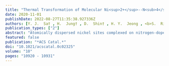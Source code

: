 ```yaml
---
title: "Thermal Transformation of Molecular Ni<sup>2+</sup>--N<sub>4</sub> Sites for Enhanced CO<sub>2</sub> Electroreduction Activity"
date: 2020-11-01
publishDate: 2022-08-27T11:35:38.927336Z
authors: [Y. J.  Sa† , H.  Jung† , D.  Shin† , H. Y.  Jeong , <b>S.  Ringe</b> , H.  Kim* , Y. J.  Hwang* , S. H.  Joo* ]
publication_types: ["2"]
abstract: "Atomically dispersed nickel sites complexed on nitrogen-doped carbon (Ni–N/C) have demonstrated considerable activity for the selective electrochemical carbon dioxide reduction reaction (CO<sub>2</sub>RR) to CO. However, the high-temperature treatment typically involved during the activation of Ni–N/C catalysts makes the origin of the high activity elusive. In this work, Ni(II) phthalocyanine molecules grafted on carbon nanotube (NiPc/CNT) and heat-treated NiPc/CNT (H-NiPc/CNT) are exploited as model catalysts to investigate the impact of thermal activation on the structure of active site and CO<sub>2</sub>RR activity. H-NiPc/CNT exhibits ~4.7-fold higher turnover frequency for CO<sub>2</sub>RR to CO in comparison to NiPc/CNT. Extended X-ray absorption fine structure analysis and density functional theory (DFT) calculations reveal that the heat treatment transforms molecular Ni<sup>2+</sup>–N<sub>4</sub> sites of NiPc into Ni<sup>+</sup>–N<sub>3</sub>V (V: vacancy) and Ni<sup>+</sup>–N<sub>3</sub> sites incorporated in the graphene lattice that concomitantly involves a breakage of Ni–N bonding, shrinkage in the Ni–N–C local structure, and decrease in the oxidation state of the Ni center from +2 to +1. DFT calculations combined with micro-kinetic modeling suggest that the Ni–N<sub>3</sub>V site appears to be responsible for the high CO<sub>2</sub>RR activity because of its lower barrier for the formation of *COOH intermediate and optimum *CO binding energy. In situ/operando X-ray absorption spectroscopy analyses further corroborate the importance of reduced Ni<sup>+</sup> species in boosting the CO<sub>2</sub>RR activity."
featured: false
publication: "*ACS Catal.*"
doi: "10.1021/acscatal.0c02325"
volume: "10"
pages: "10920 - 10931"
---
```


